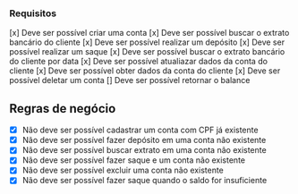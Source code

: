 ### Requisitos

[x] Deve ser possível criar uma conta
[x] Deve ser possível buscar o extrato bancário do cliente
[x] Deve ser possível realizar um depósito
[x] Deve ser possível realizar um saque
[x] Deve ser possível buscar o extrato bancário do cliente por data
[x] Deve ser possível atualiazar dados da conta do cliente
[x] Deve ser possível obter dados da conta do cliente
[x] Deve ser possível deletar um conta
[] Deve ser possível retornar o balance

## Regras de negócio

- [x] Não deve ser possível cadastrar um conta com CPF já existente
- [x] Não deve ser possível fazer depósito em uma conta não existente
- [x] Não deve ser possível buscar extrato em uma conta não existente
- [x] Não deve ser possível fazer saque e um conta não existente
- [x] Não deve ser possível excluir uma conta não existente
- [x] Não deve ser possível fazer saque quando o saldo for insuficiente